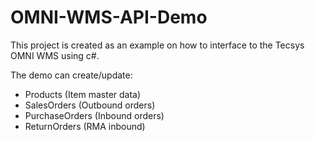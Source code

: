 # OMNI-WMS-API-Demo
This project is created as an example on how to interface to the Tecsys OMNI WMS using c#.

The demo can create/update:
* Products (Item master data)
* SalesOrders (Outbound orders)
* PurchaseOrders (Inbound orders)
* ReturnOrders (RMA inbound)

